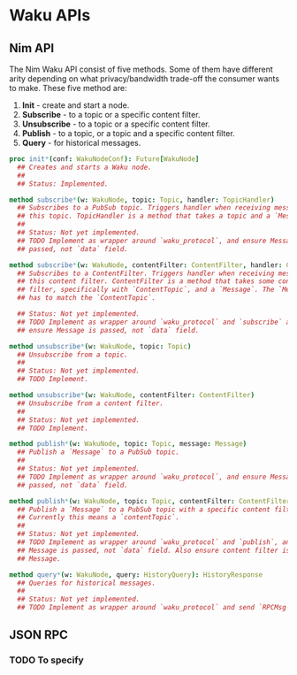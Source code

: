 # Waku APIs

## Nim API

The Nim Waku API consist of five methods. Some of them have different arity
depending on what privacy/bandwidth trade-off the consumer wants to make. These
five method are:

1. **Init** - create and start a node.
2. **Subscribe** - to a topic or a specific content filter.
3. **Unsubscribe** - to a topic or a specific content filter.
4. **Publish** - to a topic, or a topic and a specific content filter.
5. **Query** - for historical messages.

```Nim
proc init*(conf: WakuNodeConf): Future[WakuNode]
  ## Creates and starts a Waku node.
  ##
  ## Status: Implemented.

method subscribe*(w: WakuNode, topic: Topic, handler: TopicHandler)
  ## Subscribes to a PubSub topic. Triggers handler when receiving messages on
  ## this topic. TopicHandler is a method that takes a topic and a `Message`.
  ##
  ## Status: Not yet implemented.
  ## TODO Implement as wrapper around `waku_protocol`, and ensure Message is
  ## passed, not `data` field.

method subscribe*(w: WakuNode, contentFilter: ContentFilter, handler: ContentFilterHandler)
  ## Subscribes to a ContentFilter. Triggers handler when receiving messages on
  ## this content filter. ContentFilter is a method that takes some content
  ## filter, specifically with `ContentTopic`, and a `Message`. The `Message`
  ## has to match the `ContentTopic`.

  ## Status: Not yet implemented.
  ## TODO Implement as wrapper around `waku_protocol` and `subscribe` above, and
  ## ensure Message is passed, not `data` field.

method unsubscribe*(w: WakuNode, topic: Topic)
  ## Unsubscribe from a topic.
  ##
  ## Status: Not yet implemented.
  ## TODO Implement.

method unsubscribe*(w: WakuNode, contentFilter: ContentFilter)
  ## Unsubscribe from a content filter.
  ##
  ## Status: Not yet implemented.
  ## TODO Implement.

method publish*(w: WakuNode, topic: Topic, message: Message)
  ## Publish a `Message` to a PubSub topic.
  ##
  ## Status: Not yet implemented.
  ## TODO Implement as wrapper around `waku_protocol`, and ensure Message is
  ## passed, not `data` field.

method publish*(w: WakuNode, topic: Topic, contentFilter: ContentFilter, message: Message)
  ## Publish a `Message` to a PubSub topic with a specific content filter.
  ## Currently this means a `contentTopic`.
  ##
  ## Status: Not yet implemented.
  ## TODO Implement as wrapper around `waku_protocol` and `publish`, and ensure
  ## Message is passed, not `data` field. Also ensure content filter is in
  ## Message.

method query*(w: WakuNode, query: HistoryQuery): HistoryResponse
  ## Queries for historical messages.
  ##
  ## Status: Not yet implemented.
  ## TODO Implement as wrapper around `waku_protocol` and send `RPCMsg`.
```

## JSON RPC

### TODO To specify
